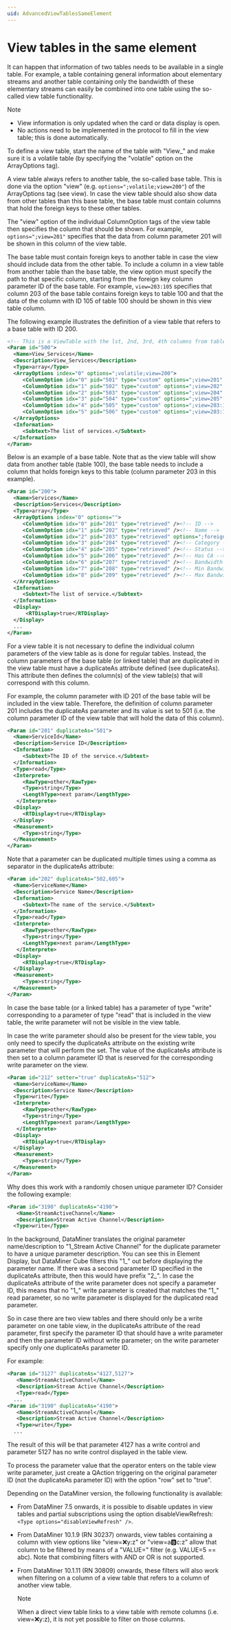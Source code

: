 ```yaml
---
uid: AdvancedViewTablesSameElement
---
```


# View tables in the same element

It can happen that information of two tables needs to be available in a single table. For example, a table containing general information about elementary streams and another table containing only the bandwidth of these elementary streams can easily be combined into one table using the so-called view table functionality.

> [!NOTE]
>
> - View information is only updated when the card or data display is open.
> - No actions need to be implemented in the protocol to fill in the view table; this is done automatically.

To define a view table, start the name of the table with "View_" and make sure it is a volatile table (by specifying the "volatile" option on the ArrayOptions tag).

A view table always refers to another table, the so-called base table. This is done via the option "view" (e.g. `options=";volatile;view=200"`) of the ArrayOptions tag (see view). In case the view table should also show data from other tables than this base table, the base table must contain columns that hold the foreign keys to these other tables.

The "view" option of the individual ColumnOption tags of the view table then specifies the column that should be shown. For example, `options=";view=201"` specifies that the data from column parameter 201 will be shown in this column of the view table.

The base table must contain foreign keys to another table in case the view should include data from the other table. To include a column in a view table from another table than the base table, the view option must specify the path to that specific column, starting from the foreign key column parameter ID of the base table. For example, `view=203:105` specifies that column 203 of the base table contains foreign keys to table 100 and that the data of the column with ID 105 of table 100 should be shown in this view table column.

The following example illustrates the definition of a view table that refers to a base table with ID 200.

```xml
<!-- This is a ViewTable with the lst, 2nd, 3rd, 4th columns from table 200 and 4th and 5th columns from table 100. The Foreign Key from table 200 to table 100 is on column 203. -->
<Param id="500">
  <Name>View_Services</Name>
  <Description>View_Services</Description>
  <Type>array</Type>
  <ArrayOptions index="0" options=";volatile;view=200">
     <ColumnOption idx="0" pid="501" type="custom" options=";view=201" /><!-- ID -->
     <ColumnOption idx="1" pid="502" type="custom" options=";view=202" /><!-- Name -->
     <ColumnOption idx="2" pid="503" type="custom" options=";view=204" /><!-- Category -->
     <ColumnOption idx="3" pid="504" type="custom" options=";view=205" /><!-- Status -->
     <ColumnOption idx="4" pid="505" type="custom" options=";view=203:104" /><!-- Stream Transport Protocol -->
     <ColumnOption idx="5" pid="506" type="custom" options=";view=203:105" /><!-- Stream Type -->
  </ArrayOptions>
  <Information>
     <Subtext>The list of services.</Subtext>
  </Information>
</Param>
```

Below is an example of a base table. Note that as the view table will show data from another table (table 100), the base table needs to include a column that holds foreign keys to this table (column parameter 203 in this example).

```xml
<Param id="200">
  <Name>Services</Name>
  <Description>Services</Description>
  <Type>array</Type>
  <ArrayOptions index="0" options="">
     <ColumnOption idx="0" pid="201" type="retrieved" /><!-- ID -->
     <ColumnOption idx="1" pid="202" type="retrieved" /><!-- Name -->
     <ColumnOption idx="2" pid="203" type="retrieved" options=";foreignKey=100" /><!-- Stream ID -->
     <ColumnOption idx="3" pid="204" type="retrieved" /><!-- Category -->
     <ColumnOption idx="4" pid="205" type="retrieved" /><!-- Status -->
     <ColumnOption idx="5" pid="206" type="retrieved" /><!-- Has CA -->
     <ColumnOption idx="6" pid="207" type="retrieved" /><!-- Bandwidth -->
     <ColumnOption idx="7" pid="208" type="retrieved" /><!-- Min Bandwidth -->
     <ColumnOption idx="8" pid="209" type="retrieved" /><!-- Max Bandwidth -->
  </ArrayOptions>
  <Information>
     <Subtext>The list of service.</Subtext>
  </Information>
  <Display>
      <RTDisplay>true</RTDisplay>
  </Display>
  ...
</Param>
```

For a view table it is not necessary to define the individual column parameters of the view table as is done for regular tables. Instead, the column parameters of the base table (or linked table) that are duplicated in the view table must have a duplicateAs attribute defined (see duplicateAs). This attribute then defines the column(s) of the view table(s) that will correspond with this column.

For example, the column parameter with ID 201 of the base table will be included in the view table. Therefore, the definition of column parameter 201 includes the duplicateAs parameter and its value is set to 501 (i.e. the column parameter ID of the view table that will hold the data of this column).


```xml
<Param id="201" duplicateAs="501">
  <Name>ServiceId</Name>
  <Description>Service ID</Description>
  <Information>
     <Subtext>The ID of the service.</Subtext>
  </Information>
  <Type>read</Type>
  <Interprete>
     <RawType>other</RawType>
     <Type>string</Type>
     <LengthType>next param</LengthType>
   </Interprete>
  <Display>
     <RTDisplay>true</RTDisplay>
  </Display>
  <Measurement>
     <Type>string</Type>
  </Measurement>
</Param>
```

Note that a parameter can be duplicated multiple times using a comma as separator in the duplicateAs attribute:

```xml
<Param id="202" duplicateAs="502,605">
  <Name>ServiceName</Name>
  <Description>Service Name</Description>
  <Information>
     <Subtext>The name of the service.</Subtext>
  </Information>
  <Type>read</Type>
  <Interprete>
     <RawType>other</RawType>
     <Type>string</Type>
     <LengthType>next param</LengthType>
   </Interprete>
  <Display>
     <RTDisplay>true</RTDisplay>
  </Display>
  <Measurement>
     <Type>string</Type>
  </Measurement>
</Param>
```

In case the base table (or a linked table) has a parameter of type "write" corresponding to a parameter of type "read" that is included in the view table, the write parameter will not be visible in the view table.

In case the write parameter should also be present for the view table, you only need to specify the duplicateAs attribute on the existing write parameter that will perform the set. The value of the duplicateAs attribute is then set to a column parameter ID that is reserved for the corresponding write parameter on the view.

```xml
<Param id="212" setter="true" duplicateAs="512">
  <Name>ServiceName</Name>
  <Description>Service Name</Description>
  <Type>write</Type>
  <Interprete>
     <RawType>other</RawType>
     <Type>string</Type>
     <LengthType>next param</LengthType>
   </Interprete>
  <Display>
     <RTDisplay>true</RTDisplay>
  </Display>
  <Measurement>
     <Type>string</Type>
  </Measurement>
</Param>
```

Why does this work with a randomly chosen unique parameter ID? Consider the following example:

```xml
<Param id="3190" duplicateAs="4190">
   <Name>StreamActiveChannel</Name>
   <Description>Stream Active Channel</Description>
  <Type>write</Type>
```

In the background, DataMiner translates the original parameter name/description to "1_Stream Active Channel" for the duplicate parameter to have a unique parameter description. You can see this in Element Display, but DataMiner Cube filters this "1_" out before displaying the parameter name. If there was a second parameter ID specified in the duplicateAs attribute, then this would have prefix "2_". In case the duplicateAs attribute of the write parameter does not specify a parameter ID, this means that no "1_" write parameter is created that matches the "1_" read parameter, so no write parameter is displayed for the duplicated read parameter.

So in case there are two view tables and there should only be a write parameter on one table view, in the duplicateAs attribute of the read parameter, first specify the parameter ID that should have a write parameter and then the parameter ID without write parameter; on the write parameter specify only one duplicateAs parameter ID.

For example:

```xml
<Param id="3127" duplicateAs="4127,5127">
   <Name>StreamActiveChannel</Name>
   <Description>Stream Active Channel</Description>
   <Type>read</Type>
  ...
<Param id="3190" duplicateAs="4190">
   <Name>StreamActiveChannel</Name>
   <Description>Stream Active Channel</Description>
   <Type>write</Type>
  ...
```

The result of this will be that parameter 4127 has a write control and parameter 5127 has no write control displayed in the table view.

To process the parameter value that the operator enters on the table view write parameter, just create a QAction triggering on the original parameter ID (not the duplicateAs parameter ID) with the option "row" set to "true".

Depending on the DataMiner version, the following functionality is available:

- From DataMiner 7.5 onwards, it is possible to disable updates in view tables and partial subscriptions using the option disableViewRefresh: `<Type options="disableViewRefresh" />`.
- From DataMiner 10.1.9 (RN 30237) onwards, view tables containing a column with view options like "view=:x:y:z" or "view=a:b:c:z" allow that column to be filtered by means of a "VALUE=" filter (e.g. VALUE=5 == abc). Note that combining filters with AND or OR is not supported.
- From DataMiner 10.1.11 (RN 30809) onwards, these filters will also work when filtering on a column of a view
table that refers to a column of another view table.

  > [!NOTE]
  > When a direct view table links to a view table with remote columns (i.e. view=:x:y:z), it is not yet possible to filter on those columns.
